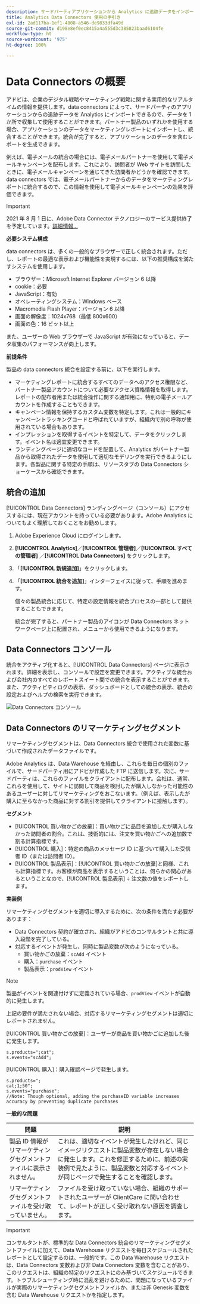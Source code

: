 ```yaml
---
description: サードパーティアプリケーションから Analytics に追跡データをインポートします。
title: Analytics Data Connectors 使用の手引き
exl-id: 2ad117ba-1ef1-4808-a546-de9833dfa49d
source-git-commit: d198e8ef0ec8415a4a555d3c385823baad6104fe
workflow-type: ht
source-wordcount: '975'
ht-degree: 100%

---
```


# Data Connectors の概要

アドビは、企業のデジタル戦略やマーケティング戦略に関する実用的なリアルタイムの情報を提供します。data connectors によって、サードパーティのアプリケーションからの追跡データを Analytics にインポートできるので、データを 1 か所で収集して使用することができます。パートナー製品のいずれかを使用する場合、アプリケーションのデータをマーケティングレポートにインポートし、統合することができます。統合が完了すると、アプリケーションのデータを含むレポートを生成できます。

例えば、電子メールの統合の場合には、電子メールパートナーを使用して電子メールキャンペーンを配布します。これにより、訪問者が Web サイトを訪問したときに、電子メールキャンペーンを通じてきた訪問者かどうかを確認できます。data connectors では、電子メールパートナーからのデータをマーケティングレポートに統合するので、この情報を使用して電子メールキャンペーンの効果を評価できます。

>[!IMPORTANT]
>
>2021 年 8 月 1 日に、Adobe Data Connector テクノロジーのサービス提供終了を予定しています。[詳細情報...](/help/import/data-connectors/data-connectors-eol.md)

**必要システム構成**

data connectors は、多くの一般的なブラウザーで正しく統合されます。ただし、レポートの最適な表示および機能性を実現するには、以下の推奨構成を満たすシステムを使用します。

* ブラウザー：Microsoft Internet Explorer バージョン 6 以降
* cookie：必要
* JavaScript：有効
* オペレーティングシステム：Windows ベース
* Macromedia Flash Player：バージョン 6 以降
* 画面の解像度：1024x768（最低 800x600）
* 画面の色：16 ビット以上

また、ユーザーの Web ブラウザーで JavaScript が有効になっていると、データ収集のパフォーマンスが向上します。

**前提条件**

製品の data connectors 統合を設定する前に、以下を実行します。

* マーケティングレポートに統合するすべてのデータへのアクセス権限など、パートナー製品アカウントについて必要なアクセス資格情報を取得します。レポートの配布者用または統合操作に関する通知用に、特別の電子メールアカウントを作成することもできます。
* キャンペーン情報を保持するカスタム変数を特定します。これは一般的にキャンペーントラッキングコードと呼ばれていますが、組織内で別の呼称が使用されている場合もあります。
* インプレッションを取得するイベントを特定して、データをクリックします。イベント名は適宜変更できます。
* ランディングページに適切なコードを配置して、Analytics がパートナー製品から取得されたデータを使用して適切なモデリングを実行できるようにします。各製品に関する特定の手順は、リソースタブの Data Connectors ショーケースから確認できます。

## 統合の追加

[!UICONTROL Data Connectors] ランディングページ（コンソール）にアクセスするには、現在アカウントを持っている必要があります。Adobe Analytics についてもよく理解しておくことをお勧めします。

1. Adobe Experience Cloud にログインします。
1. **[!UICONTROL Analytics]**／**[!UICONTROL 管理者]**／**[!UICONTROL すべての管理者]** ／**[!UICONTROL Data Connectors]** をクリックします。
1. 「**[!UICONTROL 新規追加]**」をクリックします。
1. 「**[!UICONTROL 統合を追加]**」インターフェイスに従って、手順を進めます。

   個々の製品統合に応じて、特定の設定情報を統合プロセスの一部として提供することもできます。

   統合が完了すると、パートナー製品のアイコンが Data Connectors ネットワークページ上に配置され、メニューから使用できるようになります。

## Data Connectors コンソール

統合をアクティブ化すると、[!UICONTROL Data Connectors] ページに表示されます。詳細を表示し、コンソールで設定を変更できます。アクティブな統合および会社内のすべてのレポートスイート間での統合を表示することができます。また、アクティビティログの表示、ダッシュボードとしての統合の表示、統合の設定およびヘルプの検索を実行できます。

![Data Connectors コンソール](assets/data-connectors-console.png)

## Data Connectors のリマーケティングセグメント

リマーケティングセグメントは、Data Connectors 統合で使用された変数に基づいて作成されたデータファイルです。

Adobe Analytics は、Data Warehouse を経由し、これらを毎日の個別のファイルで、サードパーティ用にアドビが作成した FTP に送信します。次に、サードパーティは、これらのファイルをクライアントに配布します。会社は、通常、これらを使用して、サイトに訪問して商品を検討したが購入しなかった可能性のあるユーザーに対してリマーケティングをおこないます。（例えば、表示したが購入に至らなかった商品に対する割引を提供してクライアントに接触します）。

**セグメント**

* [!UICONTROL 買い物かごの放棄]：買い物かごに品目を追加したが購入しなかった訪問者の割合。これは、技術的には、注文を買い物かごへの追加数で割る計算指標です。
* [!UICONTROL 購入]：特定の商品のメッセージ ID に基づいて購入した受信者 ID（または訪問者 ID）。
* [!UICONTROL 製品表示]：[!UICONTROL 買い物かごの放棄]と同様、これも計算指標です。お客様が商品を表示するということは、何らかの関心があるということなので、[!UICONTROL 製品表示] ÷ 注文数の値をレポートします。

**実装例**

リマーケティングセグメントを適切に導入するために、次の条件を満たす必要があります：

* Data Connectors 契約が確立され、組織がアドビのコンサルタントと共に導入段階を完了している。
* 対応するイベントが発生し、同時に製品変数が次のようになっている。
   * 買い物かごの放棄：`scAdd` イベント
   * 購入：`purchase` イベント
   * 製品表示：`prodView` イベント

>[!NOTE]
>
>製品がイベントを関連付けずに定義されている場合、`prodView` イベントが自動的に発生します。
>
>上記の要件が満たされない場合、対応するリマーケティングセグメントは適切にレポートされません。

[!UICONTROL 買い物かごの放棄]：ユーザーが商品を買い物かごに追加した後に発生します。

```
s.products=";cat";
s.events="scAdd";
```

[!UICONTROL 購入]：購入確認ページで発生します。

```
s.products=";
cat;1;50";
s.events="purchase";
//Note: Though optional, adding the purchaseID variable increases accuracy by preventing duplicate purchases
```

**一般的な問題**

| 問題 | 説明 |
| -----------| ---------- |  
| 製品 ID 情報がリマーケティングセグメントファイルに表示されません。 | これは、適切なイベントが発生したけれど、同じイメージリクエストに製品変数が存在しない場合に発生します。これを修正するために、前述の実装例で見たように、製品変数と対応するイベントが同じページで発生することを確認します。 |
| リマーケティングセグメントファイルを受け取っていません。 | ファイルを受け取っていない場合、組織のサポートされたユーザーが ClientCare に問い合わせて、レポートが正しく受け取れない原因を調査します。 |


>[!IMPORTANT]
>
>コンサルタントが、標準的な Data Connectors 統合のリマーケティングセグメントファイルに加えて、Data Warehouse リクエストを毎日スケジュールされたレポートとして設定するのは、一般的です。この Data Warehouse リクエストは、Data Connectors 変数および非 Data Connectors 変数を含むことがあり、このリクエストは、組織の特定のリクエストにのみ基づいてスケジュールできます。トラブルシューティング時に混乱を避けるために、問題になっているファイルが実際のリマーケティングセグメントファイルか、または非 Genesis 変数を含む Data Warehouse リクエストかを指定します。
